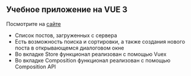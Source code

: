 ## Учебное приложение на VUE 3
Посмотрите на [сайте](https://nataliaarsh.github.io/vue3-practice//) 
* Список постов, загруженных с сервера 
* Есть возможность поиска и сортировки, а также создания нового поста в открывающемся диалоговом окне
* Во вкладке Store функционал реализован с помощью Vuex
* Во вкладке Composition функционал реализован с помощью Composition API

